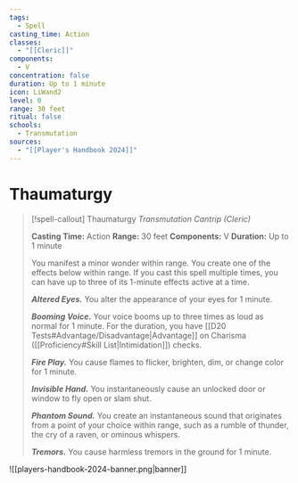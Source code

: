 ```yaml
---
tags:
  - Spell
casting_time: Action
classes:
  - "[[Cleric]]"
components:
  - V
concentration: false
duration: Up to 1 minute
icon: LiWand2
level: 0
range: 30 feet
ritual: false
schools:
  - Transmutation
sources:
  - "[[Player's Handbook 2024]]"
---
```


# Thaumaturgy

>[!spell-callout] Thaumaturgy
>_Transmutation Cantrip (Cleric)_
>
>**Casting Time:** Action
>**Range:** 30 feet
>**Components:** V
>**Duration:** Up to 1 minute
>
>You manifest a minor wonder within range. You create one of the effects below within range. If you cast this spell multiple times, you can have up to three of its 1-minute effects active at a time.
>
>**_Altered Eyes._** You alter the appearance of your eyes for 1 minute.
>
>**_Booming Voice._** Your voice booms up to three times as loud as normal for 1 minute. For the duration, you have [[D20 Tests#Advantage/Disadvantage\|Advantage]] on Charisma ([[Proficiency#Skill List\|Intimidation]]) checks.
>
>**_Fire Play._** You cause flames to flicker, brighten, dim, or change color for 1 minute.
>
>**_Invisible Hand._** You instantaneously cause an unlocked door or window to fly open or slam shut.
>
>**_Phantom Sound._** You create an instantaneous sound that originates from a point of your choice within range, such as a rumble of thunder, the cry of a raven, or ominous whispers.
>
>**_Tremors._** You cause harmless tremors in the ground for 1 minute.


![[players-handbook-2024-banner.png|banner]]
